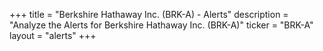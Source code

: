 +++
title = "Berkshire Hathaway Inc. (BRK-A) - Alerts"
description = "Analyze the Alerts for Berkshire Hathaway Inc. (BRK-A)"
ticker = "BRK-A"
layout = "alerts"
+++

